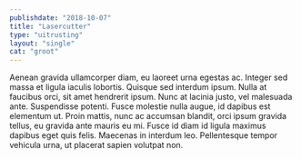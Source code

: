 ```yaml
---
publishdate: "2018-10-07"
title: "Lasercutter"
type: "uitrusting"
layout: "single"
cat: "groot"
---
```

Aenean gravida ullamcorper diam, eu laoreet urna egestas ac. Integer sed massa et ligula iaculis lobortis. Quisque sed interdum ipsum. Nulla at faucibus orci, sit amet hendrerit ipsum. Nunc at lacinia justo, vel malesuada ante. Suspendisse potenti. Fusce molestie nulla augue, id dapibus est elementum ut. Proin mattis, nunc ac accumsan blandit, orci ipsum gravida tellus, eu gravida ante mauris eu mi. Fusce id diam id ligula maximus dapibus eget quis felis. Maecenas in interdum leo. Pellentesque tempor vehicula urna, ut placerat sapien volutpat non. 